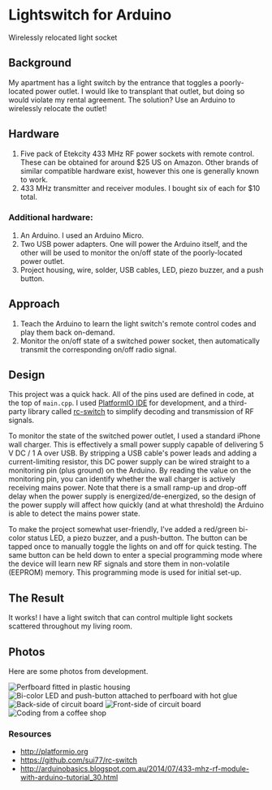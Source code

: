 # Lightswitch for Arduino
Wirelessly relocated light socket

## Background
My apartment has a light switch by the entrance that toggles a poorly-located power outlet. I would like to transplant that outlet, but doing so would violate my rental agreement. The solution? Use an Arduino to wirelessly relocate the outlet!

## Hardware
1. Five pack of Etekcity 433 MHz RF power sockets with remote control. These can be obtained for around $25 US on Amazon. Other brands of similar compatible hardware exist, however this one is generally known to work.
2. 433 MHz transmitter and receiver modules. I bought six of each for $10 total.

### Additional hardware:
1. An Arduino. I used an Arduino Micro.
2. Two USB power adapters. One will power the Arduino itself, and the other will be used to monitor the on/off state of the poorly-located power outlet.
3. Project housing, wire, solder, USB cables, LED, piezo buzzer, and a push button.

## Approach
1. Teach the Arduino to learn the light switch's remote control codes and play them back on-demand.
2. Monitor the on/off state of a switched power socket, then automatically transmit the corresponding on/off radio signal.

## Design
This project was a quick hack. All of the pins used are defined in code, at the top of `main.cpp`. I used [PlatformIO IDE](http://platformio.org) for development, and a third-party library called [rc-switch](https://github.com/sui77/rc-switch) to simplify decoding and transmission of RF signals.

To monitor the state of the switched power outlet, I used a standard iPhone wall charger. This is effectively a small power supply capable of delivering 5 V DC / 1 A over USB. By stripping a USB cable's power leads and adding a current-limiting resistor, this DC power supply can be wired straight to a monitoring pin (plus ground) on the Arduino. By reading the value on the monitoring pin, you can identify whether the wall charger is actively receiving mains power. Note that there is a small ramp-up and drop-off delay when the power supply is energized/de-energized, so the design of the power supply will affect how quickly (and at what threshold) the Arduino is able to detect the mains power state.

To make the project somewhat user-friendly, I've added a red/green bi-color status LED, a piezo buzzer, and a push-button. The button can be tapped once to manually toggle the lights on and off for quick testing. The same button can be held down to enter a special programming mode where the device will learn new RF signals and store them in non-volatile (EEPROM) memory. This programming mode is used for initial set-up.

## The Result
It works! I have a light switch that can control multiple light sockets scattered throughout my living room.

## Photos
Here are some photos from development.

![Perfboard fitted in plastic housing](images/IMG_2034.jpg)
![Bi-color LED and push-button attached to perfboard with hot glue](images/IMG_2037.jpg)
![Back-side of circuit board](images/IMG_2042.jpg)
![Front-side of circuit board](images/IMG_2046.jpg)
![Coding from a coffee shop](images/IMG_2058.jpg)

### Resources
* http://platformio.org
* https://github.com/sui77/rc-switch
* http://arduinobasics.blogspot.com.au/2014/07/433-mhz-rf-module-with-arduino-tutorial_30.html
